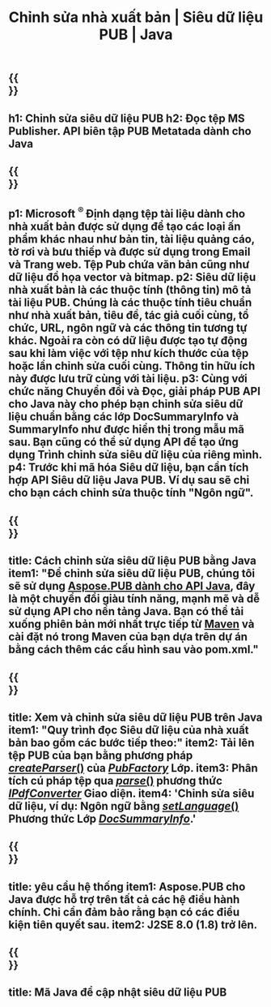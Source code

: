 ﻿---
translation: true
template: /_templates/metadata-java.md
title: Chỉnh sửa nhà xuất bản | Siêu dữ liệu PUB | Java
description: Đọc Siêu dữ liệu nhà xuất bản bằng Giải pháp API PUB Java. Native Java API cung cấp cho bạn quyền truy cập vào các thuộc tính SummaryInfo và DocSummaryInfo.
url: /java/metadata/pub/
metakeywords: chỉnh sửa siêu dữ liệu pub java, siêu dữ liệu tệp pub java, trình chỉnh sửa siêu dữ liệu nhà xuất bản java, đọc siêu dữ liệu tệp pub java, đọc siêu dữ liệu pub java
family: pub
platformtag: java
feature: metadata
aliases: / java / siêu dữ liệu /
---

{{<section banner>}}
---
h1: Chỉnh sửa siêu dữ liệu PUB
h2: Đọc tệp MS Publisher. API biên tập PUB Metatada dành cho Java
---

{{<section overview>}}
---
p1: Microsoft <sup> ® </sup> Định dạng tệp tài liệu dành cho nhà xuất bản được sử dụng để tạo các loại ấn phẩm khác nhau như bản tin, tài liệu quảng cáo, tờ rơi và bưu thiếp và được sử dụng trong Email và Trang web. Tệp Pub chứa văn bản cũng như dữ liệu đồ họa vector và bitmap.
p2: Siêu dữ liệu nhà xuất bản là các thuộc tính (thông tin) mô tả tài liệu PUB. Chúng là các thuộc tính tiêu chuẩn như nhà xuất bản, tiêu đề, tác giả cuối cùng, tổ chức, URL, ngôn ngữ và các thông tin tương tự khác. Ngoài ra còn có dữ liệu được tạo tự động sau khi làm việc với tệp như kích thước của tệp hoặc lần chỉnh sửa cuối cùng. Thông tin hữu ích này được lưu trữ cùng với tài liệu.
p3: Cùng với chức năng Chuyển đổi và Đọc, giải pháp PUB API cho Java này cho phép bạn chỉnh sửa siêu dữ liệu chuẩn bằng các lớp DocSummaryInfo và SummaryInfo như được hiển thị trong mẫu mã sau. Bạn cũng có thể sử dụng API để tạo ứng dụng Trình chỉnh sửa siêu dữ liệu của riêng mình.
p4: Trước khi mã hóa Siêu dữ liệu, bạn cần tích hợp API Siêu dữ liệu Java PUB. Ví dụ sau sẽ chỉ cho bạn cách chỉnh sửa thuộc tính "Ngôn ngữ".
---

{{<section widget>}}
---
title: Cách chỉnh sửa siêu dữ liệu PUB bằng Java
item1: "Để chỉnh sửa siêu dữ liệu PUB, chúng tôi sẽ sử dụng [Aspose.PUB dành cho API Java](https://products.aspose.com/pub/java), đây là một chuyển đổi giàu tính năng, mạnh mẽ và dễ sử dụng API cho nền tảng Java. Bạn có thể tải xuống phiên bản mới nhất trực tiếp từ [Maven](https://repository.aspose.com/webapp/#/artifacts/browse/tree/General/repo/com/aspose/aspose-pub) và cài đặt nó trong Maven của bạn dựa trên dự án bằng cách thêm các cấu hình sau vào pom.xml."
---

{{<section feature1>}}
---
title: Xem và chỉnh sửa siêu dữ liệu PUB trên Java
item1: "Quy trình đọc Siêu dữ liệu của nhà xuất bản bao gồm các bước tiếp theo:"
item2: Tải lên tệp PUB của bạn bằng phương pháp [*createParser*()](https://reference.aspose.com/pub/java/com.aspose.pub/PubFactory#createParser-java.lang.String-) của [*PubFactory*](https://reference.aspose.com/pub/java/com.aspose.pub/PubFactory) Lớp.
item3: Phân tích cú pháp tệp qua [*parse*()](https://reference.aspose.com/pub/java/com.aspose.pub/IPubParser#parse--) phương thức [*IPdfConverter*](https://reference.aspose.com/pub/java/com.aspose.pub/IPubParser) Giao diện.
item4: 'Chỉnh sửa siêu dữ liệu, ví dụ: Ngôn ngữ bằng [*setLanguage*()](https://reference.aspose.com/pub/java/com.aspose.pub/DocSummaryInfo#setLanguage-java.lang.String-) Phương thức Lớp [*DocSummaryInfo*](https://reference.aspose.com/pub/java/com.aspose.pub/DocSummaryInfo).'
---

{{<section feature2>}}
---
title: yêu cầu hệ thống
item1: Aspose.PUB cho Java được hỗ trợ trên tất cả các hệ điều hành chính. Chỉ cần đảm bảo rằng bạn có các điều kiện tiên quyết sau.
item2: J2SE 8.0 (1.8) trở lên.
---

{{<section codeexample>}}
---
title: Mã Java để cập nhật siêu dữ liệu PUB
---